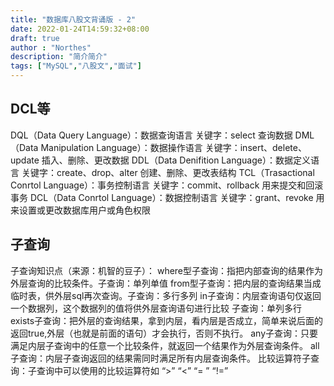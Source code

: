 ```yaml
---
title: "数据库八股文背诵版 - 2"
date: 2022-01-24T14:59:32+08:00
draft: true
author : "Northes"
description: "简介简介"
tags: ["MySQL","八股文","面试"]
---
```


## DCL等                                                                 
DQL（Data Query Language）：数据查询语言
关键字：select
查询数据
DML（Data Manipulation Language）：数据操作语言
关键字：insert、delete、update
插入、删除、更改数据
DDL（Data Denifition Language）：数据定义语言
关键字：create、drop、alter
创建、删除、更改表结构
TCL（Trasactional Conrtol Language）：事务控制语言
关键字：commit、rollback
用来提交和回滚事务
DCL（Data Conrtol Language）：数据控制语言
关键字：grant、revoke
用来设置或更改数据库用户或角色权限



## 子查询
子查询知识点（来源：机智的豆子）：
where型子查询：指把内部查询的结果作为外层查询的比较条件。子查询：单列单值
from型子查询：把内层的查询结果当成临时表，供外层sql再次查询。子查询：多行多列
in子查询：内层查询语句仅返回一个数据列，这个数据列的值将供外层查询语句进行比较 子查询：单列多行
exists子查询：把外层的查询结果，拿到内层，看内层是否成立，简单来说后面的返回true,外层（也就是前面的语句）才会执行，否则不执行。
any子查询：只要满足内层子查询中的任意一个比较条件，就返回一个结果作为外层查询条件。
all子查询：内层子查询返回的结果需同时满足所有内层查询条件。
比较运算符子查询：子查询中可以使用的比较运算符如 “>” “<” “= ” “!=”